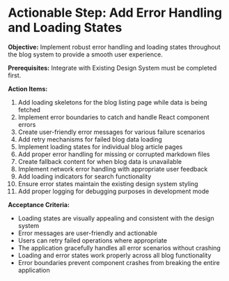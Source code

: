 # Actionable Step: Add Error Handling and Loading States

**Objective:** Implement robust error handling and loading states throughout the blog system to provide a smooth user experience.

**Prerequisites:** Integrate with Existing Design System must be completed first.

**Action Items:**
1. Add loading skeletons for the blog listing page while data is being fetched
2. Implement error boundaries to catch and handle React component errors
3. Create user-friendly error messages for various failure scenarios
4. Add retry mechanisms for failed blog data loading
5. Implement loading states for individual blog article pages
6. Add proper error handling for missing or corrupted markdown files
7. Create fallback content for when blog data is unavailable
8. Implement network error handling with appropriate user feedback
9. Add loading indicators for search functionality
10. Ensure error states maintain the existing design system styling
11. Add proper logging for debugging purposes in development mode

**Acceptance Criteria:**
- Loading states are visually appealing and consistent with the design system
- Error messages are user-friendly and actionable
- Users can retry failed operations where appropriate
- The application gracefully handles all error scenarios without crashing
- Loading and error states work properly across all blog functionality
- Error boundaries prevent component crashes from breaking the entire application
